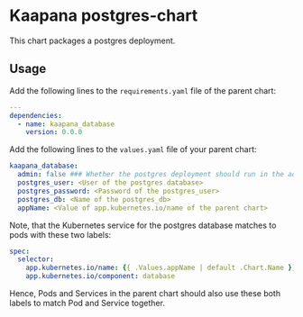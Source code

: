 # Kaapana postgres-chart

This chart packages a postgres deployment.

## Usage 

Add the following lines to the `requirements.yaml` file of the parent chart:

```yaml
---
dependencies:
  - name: kaapana_database
    version: 0.0.0
```

Add the following lines to the `values.yaml` file of your parent chart:

```yaml
kaapana_database:
  admin: false ### Whether the postgres deployment should run in the admin-namespace or the services-namespace
  postgres_user: <User of the postgres database>
  postgres_password: <Password of the postgres_user>
  postgres_db: <Name of the postgres_db>
  appName: <Value of app.kubernetes.io/name of the parent chart>
```

Note, that the Kubernetes service for the postgres database matches to pods with these two labels:
```yaml
spec:
  selector:
    app.kubernetes.io/name: {{ .Values.appName | default .Chart.Name }}
    app.kubernetes.io/component: database
```
Hence, Pods and Services in the parent chart should also use these both labels to match Pod and Service together.